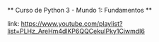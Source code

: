 ** Curso de Python 3 - Mundo 1: Fundamentos ** 

link: https://www.youtube.com/playlist?list=PLHz_AreHm4dlKP6QQCekuIPky1CiwmdI6

